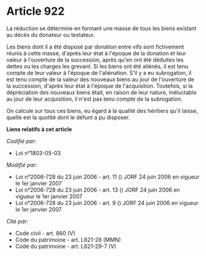 # Article 922

La réduction se détermine en formant une masse de tous les biens existant au décès du donateur ou testateur.

Les biens dont il a été disposé par donation entre vifs sont fictivement réunis à cette masse, d'après leur état à l'époque
de la donation et leur valeur à l'ouverture de la succession, après qu'en ont été déduites les dettes ou les charges les
grevant. Si les biens ont été aliénés, il est tenu compte de leur valeur à l'époque de l'aliénation. S'il y a eu subrogation,
il est tenu compte de la valeur des nouveaux biens au jour de l'ouverture de la succession, d'après leur état à l'époque de
l'acquisition. Toutefois, si la dépréciation des nouveaux biens était, en raison de leur nature, inéluctable au jour de leur
acquisition, il n'est pas tenu compte de la subrogation.

On calcule sur tous ces biens, eu égard à la qualité des héritiers qu'il laisse, quelle est la quotité dont le défunt a pu
disposer.

**Liens relatifs à cet article**

_Codifié par_:

  - Loi n°1803-05-03

_Modifié par_:

  - Loi n°2006-728 du 23 juin 2006 - art. 11 () JORF 24 juin 2006 en vigueur le 1er janvier 2007
  - Loi n°2006-728 du 23 juin 2006 - art. 13 () JORF 24 juin 2006 en vigueur le 1er janvier 2007
  - Loi n°2006-728 du 23 juin 2006 - art. 9 () JORF 24 juin 2006 en vigueur le 1er janvier 2007

_Cité par_:

  - Code civil - art. 860 (V)
  - Code du patrimoine - art. L621-28 (MMN)
  - Code du patrimoine - art. L621-29-7 (V)
